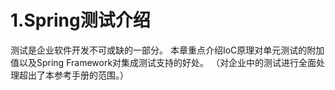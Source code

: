 # 1.Spring测试介绍

测试是企业软件开发不可或缺的一部分。 本章重点介绍IoC原理对单元测试的附加值以及Spring Framework对集成测试支持的好处。 （对企业中的测试进行全面处理超出了本参考手册的范围。）

